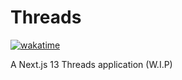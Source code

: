 # Threads

[![wakatime](https://wakatime.com/badge/user/d594dc95-07a5-471b-a3e1-8d5fea65bed3/project/96dc77d9-700e-483b-be1c-22897f6c47e7.svg)](https://wakatime.com/badge/user/d594dc95-07a5-471b-a3e1-8d5fea65bed3/project/96dc77d9-700e-483b-be1c-22897f6c47e7)

A Next.js 13 Threads application (W.I.P)
